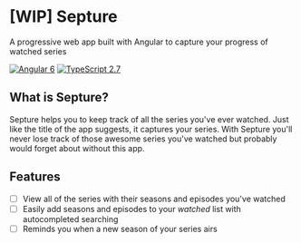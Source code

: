 # [WIP] Septure
A progressive web app built with Angular to capture your progress of watched series

<p align="center">

[![Angular 6](https://img.shields.io/badge/Angular-6.0.3-brightgreen.svg)](https://vuejs.org/)
[![TypeScript 2.7](https://img.shields.io/badge/TypeScript-2.7-brightgreen.svg)](https://vuejs.org/)
<!--[![Netlify](https://img.shields.io/badge/deployed%20on-Netlify-brightgreen.svg)](https://gracious-volhard-ecc0f0.netlify.com/)-->

</p>

## What is Septure?

Septure helps you to keep track of all the series you've ever watched. Just like the title of the app suggests, it captures your series. With Septure you'll never lose track of those awesome series you've watched but probably would forget about without this app.

## Features

- [ ] View all of the series with their seasons and episodes you've watched
- [ ] Easily add seasons and episodes to your *watched* list with autocompleted searching
- [ ] Reminds you when a new season of your series airs
